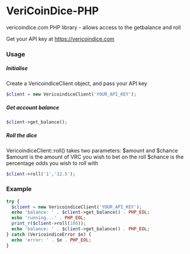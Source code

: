 VeriCoinDice-PHP
================

vericoindice.com PHP library - allows access to the getbalance and roll

Get your API key at https://vericoindice.com

### Usage

##### Initialise
Create a VericoindiceClient object, and pass your API key

```php
$client = new VericoindiceClient('YOUR_API_KEY');
```

##### Get account balance
```php
$client->get_balance();
```

##### Roll the dice
VericoindiceClient::roll() takes two parameters: $amount and $chance
$amount is the amount of VRC you wish to bet on the roll
$chance is the percentage odds you wish to roll with 
```php
$client->roll('1','12.5');
```


### Example

```php
try {
  $client = new VericoindiceClient('YOUR_API_KEY');
  echo 'balance: ' . $client->get_balance() . PHP_EOL;
  echo 'running...' . PHP_EOL;
  print_r($client->roll(100));
  echo 'balance: ' . $client->get_balance() . PHP_EOL;
} catch (VericoindiceError $e) {
  echo 'error: ' . $e . PHP_EOL;
}
```
